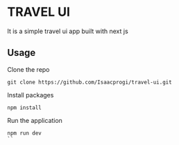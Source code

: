 # TRAVEL UI
It is a simple travel ui app built with next js

## Usage
Clone the repo
```
git clone https://github.com/Isaacprogi/travel-ui.git
```

Install packages
```
npm install
```

Run the application 
```
npm run dev
``
